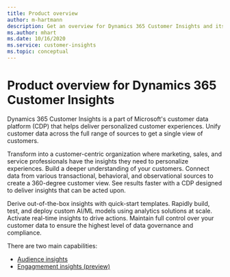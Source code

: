 ```yaml
---
title: Product overview
author: m-hartmann
description: Get an overview for Dynamics 365 Customer Insights and its capabilites.
ms.author: mhart
ms.date: 10/16/2020
ms.service: customer-insights
ms.topic: conceptual
---
```


# Product overview for Dynamics 365 Customer Insights

Dynamics 365 Customer Insights is a part of Microsoft's customer data platform (CDP) that helps deliver personalized customer experiences. Unify customer data across the full range of sources to get a single view of customers. 

Transform into a customer-centric organization where marketing, sales, and service professionals have the insights they need to personalize experiences. Build a deeper understanding of your customers. Connect data from various transactional, behavioral, and observational sources to create a 360-degree customer view. See results faster with a CDP designed to deliver insights that can be acted upon. 

Derive out-of-the-box insights with quick-start templates. Rapidly build, test, and deploy custom AI/ML models using analytics solutions at scale. Activate real-time insights to drive actions. Maintain full control over your customer data to ensure the highest level of data governance and compliance. 

There are two main capabilities: 

- [Audience insights](audience-insights/overview.md)
- [Engagmement insights (preview)](engagement-insights/index.yml)
 